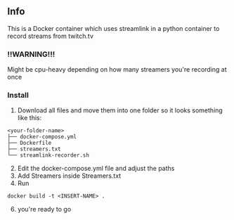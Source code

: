 ## Info
This is a Docker container which uses streamlink in a python container to record streams from twitch.tv
### !!WARNING!!!
Might be cpu-heavy depending on how many streamers you're recording at once

### Install
1. Download all files and move them into one folder so it looks something like this:
```
<your-folder-name>
├── docker-compose.yml
├── Dockerfile
├── streamers.txt
└── streamlink-recorder.sh
```
2. Edit the docker-compose.yml file and adjust the paths
3. Add Streamers inside Streamers.txt
4. Run
```
docker build -t <INSERT-NAME> .
```
6. you're ready to go
